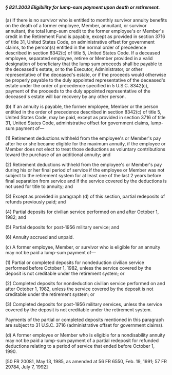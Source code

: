 ##### § 831.2003 Eligibility for lump-sum payment upon death or retirement. #####

(a) If there is no survivor who is entitled to monthly survivor annuity benefits on the death of a former employee, Member, annuitant, or survivor annuitant, the total lump-sum credit to the former employee's or Member's credit in the Retirement Fund is payable, except as provided in section 3716 of title 31, United States Code, on administrative offset for government claims, to the person(s) entitled in the normal order of precedence described in section 8342(c) of title 5, United States Code. If a deceased employee, separated employee, retiree or Member provided in a valid designation of beneficiary that the lump sum proceeds shall be payable to the deceased's estate, or to the Executor, Administrator, or other representative of the deceased's estate, or if the proceeds would otherwise be properly payable to the duly appointed representative of the deceased's estate under the order of precedence specified in 5 U.S.C. 8342(c), payment of the proceeds to the duly appointed representative of the deceased's estate will bar recovery by any other person.

(b) If an annuity is payable, the former employee, Member or the person entitled in the order of precedence described in section 8342(c) of title 5, United States Code, may be paid, except as provided in section 3716 of title 31, United States Code, administrative offset for government claims, lump-sum payment of—

(1) Retirement deductions withheld from the employee's or Member's pay after he or she became eligible for the maximum annuity, if the employee or Member does not elect to treat those deductions as voluntary contributions toward the purchase of an additional annuity; and

(2) Retirement deductions withheld from the employee's or Member's pay during his or her final period of service if the employee or Member was not subject to the retirement system for at least one of the last 2 years before final separation from service and if the service covered by the deductions is not used for title to annuity; and

(3) Except as provided in paragraph (d) of this section, partial redeposits of refunds previously paid; and

(4) Partial deposits for civilian service performed on and after October 1, 1982; and

(5) Partial deposits for post-1956 military service; and

(6) Annuity accrued and unpaid.

(c) A former employee, Member, or survivor who is eligible for an annuity may not be paid a lump-sum payment of—

(1) Partial or completed deposits for nondeduction civilian service performed before October 1, 1982, unless the service covered by the deposit is not creditable under the retirement system; or

(2) Completed deposits for nondeduction civilian service performed on and after October 1, 1982, unless the service covered by the deposit is not creditable under the retirement system; or

(3) Completed deposits for post-1956 military services, unless the service covered by the deposit is not creditable under the retirement system.

Payments of the partial or completed deposits mentioned in this paragraph are subject to 31 U.S.C. 3716 (administrative offset for government claims).

(d) A former employee or Member who is eligible for a nondisability annuity may not be paid a lump-sum payment of a partial redeposit for refunded deductions relating to a period of service that ended before October 1, 1990.

[50 FR 20081, May 13, 1985, as amended at 56 FR 6550, Feb. 19, 1991; 57 FR 29784, July 7, 1992]